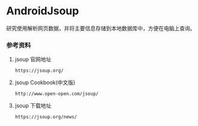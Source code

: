 # AndroidJsoup
研究使用解析网页数据，并将主要信息存储到本地数据库中，方便在电脑上查询。

### 参考资料
1. jsoup 官网地址

    `https://jsoup.org/`

2. jsoup Cookbook(中文版)

    `http://www.open-open.com/jsoup/`
3. jsoup 下载地址

    `https://jsoup.org/news/`
